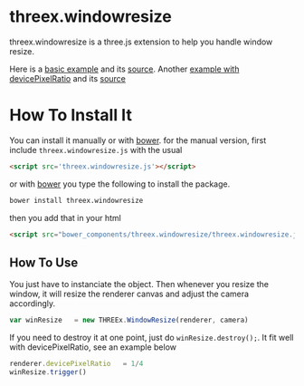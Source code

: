 threex.windowresize
===================

threex.windowresize is a three.js extension to help you handle window resize.

Here is a [basic example](http://jeromeetienne.github.io/threex.windowresize/examples/basic.html) and its [source](https://github.com/jeromeetienne/threex.windowresize/blob/master/examples/basic.html).
Another [example with devicePixelRatio](http://jeromeetienne.github.io/threex.windowresize/examples/devicepixelratio.html) and its [source](https://github.com/jeromeetienne/threex.windowresize/blob/master/examples/devicepixelratio.html)

How To Install It
=================

You can install it manually or with
[bower](http://bower.io/).
for the manual version, first include ```threex.windowresize.js``` with the usual

```html
<script src='threex.windowresize.js'></script>
```

or with
[bower](http://bower.io/) 
you type the following to install the package.

```bash
bower install threex.windowresize
```

then you add that in your html

```html
<script src="bower_components/threex.windowresize/threex.windowresize.js"></script>
```


## How To Use

You just have to instanciate the object. Then whenever you resize the window,
it will resize the renderer canvas and adjust the camera accordingly.

```javascript
var winResize	= new THREEx.WindowResize(renderer, camera)
```

If you need to destroy it at one point, just do ```winResize.destroy();```.
It fit well with devicePixelRatio, see an example below

```javascript
renderer.devicePixelRatio	= 1/4
winResize.trigger()
```
